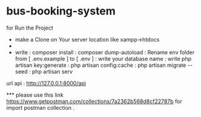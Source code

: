# bus-booking-system

for Run the Project

- make a Clone on Your server location like xampp->htdocs
- 
- write : composer install
        : composer dump-autoload
        : Rename env folder from  [ .env.example ] to [ .env ] 
        : write your database name 
        : write php artisan key:generate 
        :       php artisan config:cache
        :       php artisan migrate --seed
        :       php artisan serv
        
url api : http://127.0.0.1:8000/api

*** please use this link https://www.getpostman.com/collections/7a2362b568d8cf22787b 
for import postman collection .
